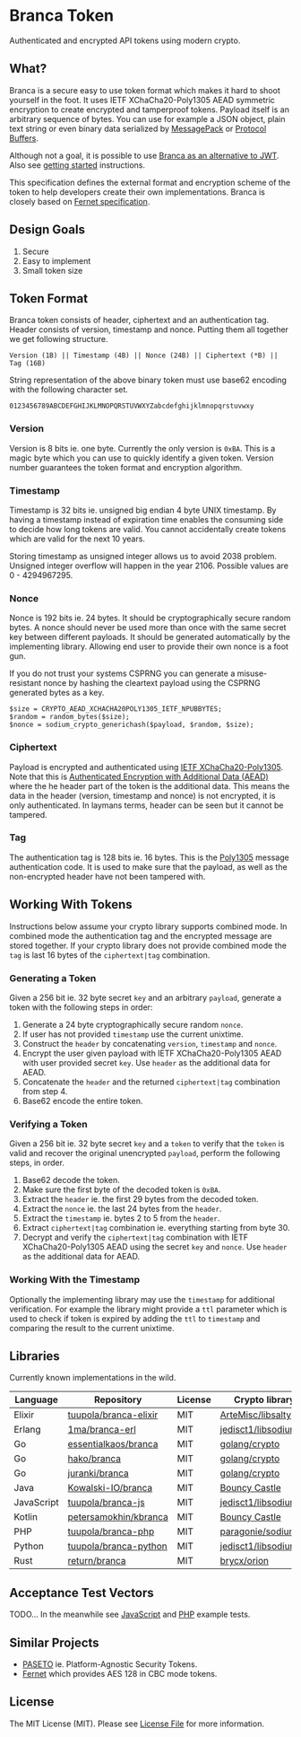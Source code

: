 # Branca Token

Authenticated and encrypted API tokens using modern crypto.

## What?

Branca is a secure easy to use token format which makes it hard to shoot yourself in the foot. It uses IETF XChaCha20-Poly1305 AEAD symmetric encryption to create encrypted and tamperproof tokens. Payload itself is an arbitrary sequence of bytes. You can use for example a JSON object, plain text string or even binary data serialized by [MessagePack](http://msgpack.org/) or [Protocol Buffers](https://developers.google.com/protocol-buffers/).

Although not a goal, it is possible to use [Branca as an alternative to JWT](https://appelsiini.net/2017/branca-alternative-to-jwt/). Also see [getting started](https://branca.io/) instructions.

This specification defines the external format and encryption scheme of the token to help developers create their own implementations. Branca is closely based on [Fernet specification](https://github.com/fernet/spec/blob/master/Spec.md).

## Design Goals

1. Secure
2. Easy to implement
3. Small token size

## Token Format

Branca token consists of header, ciphertext and an authentication tag. Header consists of version, timestamp and nonce. Putting them all together we get following structure.

```
Version (1B) || Timestamp (4B) || Nonce (24B) || Ciphertext (*B) || Tag (16B)
```

String representation of the above binary token must use base62 encoding with the following character set.


```
0123456789ABCDEFGHIJKLMNOPQRSTUVWXYZabcdefghijklmnopqrstuvwxy
```

### Version

Version is 8 bits ie. one byte. Currently the only version is `0xBA`. This is a magic byte which you can use to quickly identify a given token. Version number guarantees the token format and encryption algorithm.

### Timestamp

Timestamp is 32 bits ie. unsigned big endian 4 byte UNIX timestamp. By having a timestamp instead of expiration time enables the consuming side to decide how long tokens are valid. You cannot accidentally create tokens which are valid for the next 10 years.

Storing timestamp as unsigned integer allows us to avoid 2038 problem. Unsigned integer overflow will happen in the year 2106. Possible values are 0 - 4294967295.

### Nonce

Nonce is 192 bits ie. 24 bytes. It should be cryptographically secure random bytes. A nonce should never be used more than once with the same secret key between different payloads. It should be generated automatically by the implementing library. Allowing end user to provide their own nonce is a foot gun.

If you do not trust your systems CSPRNG you can generate a misuse-resistant nonce by hashing the cleartext payload using the CSPRNG generated bytes as a key.

```
$size = CRYPTO_AEAD_XCHACHA20POLY1305_IETF_NPUBBYTES;
$random = random_bytes($size);
$nonce = sodium_crypto_generichash($payload, $random, $size);
```

### Ciphertext

Payload is encrypted and authenticated using [IETF XChaCha20-Poly1305](https://download.libsodium.org/doc/secret-key_cryptography/xchacha20-poly1305_construction.html). Note that this is [Authenticated Encryption with Additional Data (AEAD)](https://tools.ietf.org/html/rfc7539#section-2.8) where the he header part of the token is the additional data. This means the data in the header (version, timestamp and nonce) is not encrypted, it is only authenticated. In laymans terms, header can be seen but it cannot be tampered.

### Tag

The authentication tag is 128 bits ie. 16 bytes. This is the
[Poly1305](https://en.wikipedia.org/wiki/Poly1305) message authentication code. It is used to make sure that the payload, as well as the non-encrypted header have not been tampered with.

## Working With Tokens

Instructions below assume your crypto library supports combined mode. In combined mode the authentication tag and the encrypted message are stored together. If your crypto library does not provide combined mode the `tag` is last 16 bytes of the `ciphertext|tag` combination.

### Generating a Token

Given a 256 bit ie. 32 byte secret `key` and an arbitrary `payload`, generate a token with the following steps in order:

1. Generate a 24 byte cryptographically secure random `nonce`.
2. If user has not provided `timestamp` use the current unixtime.
3. Construct the `header` by concatenating `version`, `timestamp` and `nonce`.
4. Encrypt the user given payload with IETF XChaCha20-Poly1305 AEAD with user provided secret `key`. Use `header` as the additional data for AEAD.
5. Concatenate the `header` and the returned `ciphertext|tag` combination from step 4.
6. Base62 encode the entire token.

### Verifying a Token

Given a 256 bit ie. 32 byte secret `key` and a `token` to verify that the `token` is valid and recover the original unencrypted `payload`, perform the following steps, in order.

1. Base62 decode the token.
2. Make sure the first byte of the decoded token is `0xBA`.
3. Extract the `header` ie. the first 29 bytes from the decoded token.
4. Extract the `nonce` ie. the last 24 bytes from the `header`.
5. Extract the `timestamp` ie. bytes 2 to 5 from the `header`.
6. Extract `ciphertext|tag` combination ie. everything starting from byte 30.
7. Decrypt and verify the `ciphertext|tag` combination with IETF XChaCha20-Poly1305 AEAD using the secret `key` and `nonce`. Use `header` as the additional data for AEAD.

### Working With the Timestamp

Optionally the implementing library may use the `timestamp` for additional verification. For example the library might provide a `ttl` parameter which is used to check if token is expired by adding the `ttl` to `timestamp` and comparing the result to the current unixtime.

## Libraries

Currently known implementations in the wild.


| Language | Repository | License | Crypto library used |
| -------- | ---------- | ------- | ------------------- |
| Elixir | [tuupola/branca-elixir](https://github.com/tuupola/branca-elixir) | MIT | [ArteMisc/libsalty](https://github.com/ArteMisc/libsalty) |
| Erlang | [1ma/branca-erl](https://github.com/1ma/branca-erl) | MIT | [jedisct1/libsodium](https://github.com/jedisct1/libsodium) |
| Go | [essentialkaos/branca](https://github.com/essentialkaos/branca) | MIT | [golang/crypto](https://github.com/golang/crypto)
| Go | [hako/branca](https://github.com/hako/branca) | MIT | [golang/crypto](https://github.com/golang/crypto)
| Go | [juranki/branca](https://github.com/juranki/branca) | MIT | [golang/crypto](https://github.com/golang/crypto)
| Java | [Kowalski-IO/branca](https://github.com/Kowalski-IO/branca) | MIT | [Bouncy Castle](https://www.bouncycastle.org/java.html) |
| JavaScript | [tuupola/branca-js](https://github.com/tuupola/branca-js) | MIT | [jedisct1/libsodium.js](https://github.com/jedisct1/libsodium.js) |
| Kotlin | [petersamokhin/kbranca](https://github.com/petersamokhin/kbranca) | MIT | [Bouncy Castle](https://www.bouncycastle.org/java.html) |
| PHP | [tuupola/branca-php](https://github.com/tuupola/branca-php) | MIT | [paragonie/sodium_compat](https://github.com/paragonie/sodium_compat) |
| Python | [tuupola/branca-python](https://github.com/tuupola/branca-python) | MIT | [jedisct1/libsodium](https://github.com/jedisct1/libsodium) |
| Rust | [return/branca](https://github.com/return/branca) | MIT | [brycx/orion](https://github.com/brycx/orion)

## Acceptance Test Vectors

TODO... In the meanwhile see [JavaScript](https://github.com/tuupola/branca-js/blob/master/test.js) and [PHP](https://github.com/tuupola/branca-php/blob/master/tests/BrancaTest.php) example tests.

## Similar Projects

* [PASETO](https://github.com/paragonie/paseto) ie. Platform-Agnostic Security Tokens.
* [Fernet](https://github.com/fernet) which provides AES 128 in CBC mode tokens.

## License

The MIT License (MIT). Please see [License File](LICENSE.md) for more information.
